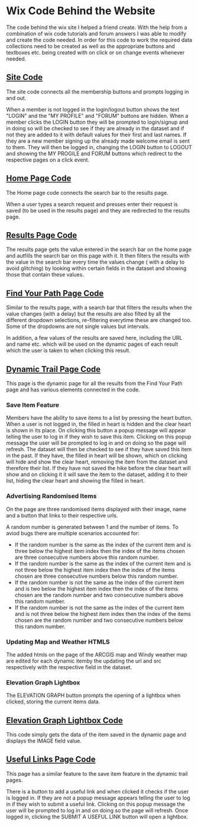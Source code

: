 # Wix Code Behind the Website
The code behind the wix site I helped a friend create. With the help from a combination of wix code tutorials and forum answers I was able to modify and create the code needed. In order for this code to work the required data collections need to be created as well as the appropriate buttons and textboxes etc. being created with on click or on change events whenever needed.

## [Site Code](https://github.com/Jbarkai/wixcode/blob/master/SiteCode.js)
The site code connects all the membership buttons and prompts logging in and out.

When a member is not logged in the login/logout button shows the text "LOGIN" and the "MY PROFILE" and "FORUM" buttons are hidden. When a member clicks the LOGIN button they will be prompted to login/signup and in doing so will be checked to see if they are already in the dataset and if not they are added to it with default values for their first and last names. If they are a new member signing up the already made welcome email is sent to them. They will then be logged in, changing the LOGIN button to LOGOUT and showing the MY PROGILE and FORUM buttons which redirect to the respective pages on a click event.

## [Home Page Code](https://github.com/Jbarkai/wixcode/blob/master/HomePageCode.js)
The Home page code connects the search bar to the results page.

When a user types a search request and presses enter their request is saved (to be used in the results page) and they are redirected to the results page.

## [Results Page Code](https://github.com/Jbarkai/wixcode/blob/master/ResultsPageCode.js)
The results page gets the value entered in the search bar on the home page and autfills the search bar on this page with it. It then filters the results with the value in the search bar every time the values change ( with a delay to avoid glitching) by looking within certain fields in the dataset and showing those that contain these values.

## [Find Your Path Page Code](https://github.com/Jbarkai/wixcode/blob/master/FindYourPathPageCode.js)
Similar to the results page, with a search bar that filters the results when the value changes (with a delay) but the results are also filted by all the different dropdown selections, re-filtering everytime these are changed too. Some of the dropdowns are not single values but intervals.

In addition, a few values of the results are saved here, including the URL and name etc. which will be used on the dynamic pages of each result which the user is taken to when clicking this result.

## [Dynamic Trail Page Code](https://github.com/Jbarkai/wixcode/blob/master/DynamicTrailPageCode.js)
This page is the dynamic page for all the results from the Find Your Path page and has various elements connected in the code.

### Save Item Feature
Members have the ability to save items to a list by pressing the heart button. When a user is not logged in, the filled in heart is hidden and the clear heart is shown in its place. On clicking this button a popup message will appear telling the user to log in if they wish to save this item. Clicking on this popup message the user will be prompted to log in and on doing so the page will refresh. The dataset will then be checked to see if they have saved this item in the past. If they have, the filled in heart will be shown, which on clicking will hide and show the clear heart, removing the item from the dataset and therefore their list. If they have not saved the hike before the clear heart will show and on clicking it it will save the item to the dataset, adding it to their list, hiding the clear heart and showing the filled in heart.

### Advertising Randomised Items
On the page are three randomised items displayed with their image, name and a button that links to their respective urls.

A random number is generated between 1 and the number of items. To aviod bugs there are multiple scenarios accounted for:
- If the random number is the same as the index of the current item and is three below the highest item index then the index of the items chosen are three consecutive numbers above this random number.
- If the random number is the same as the index of the current item and is not three below the highest item index then the index of the items chosen are three consecutive numbers below this random number.
- If the random number is not the same as the index of the current item and is two below the highest item index then the index of the items chosen are the random number and two consecutive numbers above this random number.
- If the random number is not the same as the index of the current item and is not three below the highest item index then the index of the items chosen are the random number and two consecutive numbers below this random number.

### Updating Map and Weather HTMLS
The added htmls on the page of the ARCGIS map and Windy weather map are edited for each dynamic itemby the updating the url and src respectively with the respective field in the dataset.

### Elevation Graph Lightbox
The ELEVATION GRAPH button prompts the opening of a lightbox when clicked, storing the current items data.

## [Elevation Graph Lightbox Code](https://github.com/Jbarkai/wixcode/blob/master/ElevationGraphLightboxCode.js)
This code simply gets the data of the item saved in the dynamic page and displays the IMAGE field value.

## [Useful Links Page Code](https://github.com/Jbarkai/wixcode/blob/master/UsefulLinksPageCode.js)
This page has a similar feature to the save item feature in the dynamic trail pages.

There is a button to add a useful link and when clicked it checks if the user is logged in. If they are not a popup message appears telling the user to log in if they wish to submit a useful link. Clicking on this popup message the user will be prompted to log in and on doing so the page will refresh. Once logged in, clicking the SUBMIT A USEFUL LINK button will open a lightbox.

